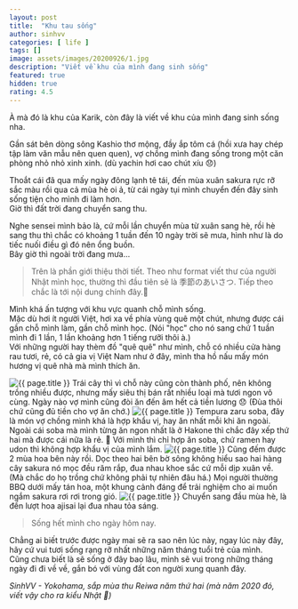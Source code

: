 ```yaml
---
layout: post
title:  "Khu tau sống"
author: sinhvv
categories: [ life ]
tags: []
image: assets/images/20200926/1.jpg
description: "Viết về khu của mình đang sinh sống"
featured: true
hidden: true
rating: 4.5
---
```

À mà đó là khu của Karik, còn đây là viết về khu của mình đang sinh sống nha.

Gần sát bên dòng sông Kashio thơ mộng, đầy ắp tôm cá (hồi xưa hay chép tập làm văn mẫu nên quen quen), 
vợ chồng mình đang sống trong một căn phòng nhỏ nhỏ xinh xinh. (dù yachin hơi cao chút xíu 😞) 
 
Thoắt cái đã qua mấy ngày đông lạnh tê tái, đến mùa xuân sakura rực rỡ sắc màu rồi qua cả mùa hè oi ả, từ cái ngày tụi mình chuyển đến đây sinh sống tiện cho mình đi làm hơn.  
Giờ thì đất trời đang chuyển sang thu.  

Nghe sensei mình bảo là, cứ mỗi lần chuyển mùa từ xuân sang hè, rồi hè sang thu thì chắc có khoảng 1 tuần đến 10 ngày trời sẽ mưa, hình như là do tiếc nuối điều gì đó nên ổng buồn.  
Bây giờ thì ngoài trời đang mưa...  

> Trên là phần giới thiệu thời tiết. Theo như format viết thư của người Nhật mình học, thường thì đầu tiên sẽ là 季節のあいさつ. Tiếp theo chắc là tới nội dung chính đây.🙂  

Mình khá ấn tượng với khu vực quanh chỗ mình sống.  
Mặc dù hơi ít người Việt, hơi xa về phía vùng quê một chút, nhưng được cái gần chỗ mình làm, gần chỗ mình học. 
(Nói "học" cho nó sang chứ 1 tuần mình đi 1 lần, 1 lần khoảng hơn 1 tiếng rưỡi thôi à.)  
Với những người hay thèm đồ "quê quê" như mình, chỗ có nhiều cửa hàng rau tươi, rẻ, có cả gia vị Việt Nam như ở đây, mình tha hồ nấu mấy món hương vị quê nhà mà mình thích ăn.

<img class="featured-image img-fluid" src="{{ site.baseurl }}/assets/images/20200926/2.JPG" alt="{{ page.title }}">
Trái cây thì vì chỗ này cũng còn thành phố, nên không trồng nhiều được, nhưng mấy siêu thị bán rất nhiều loại mà tươi ngon vô cùng.  
Ngày nào vợ mình cũng đòi ăn đến âm hết cả tiền lương 😞 (Đùa thôi chứ cũng đủ tiền cho vợ ăn chớ.)

<img class="featured-image img-fluid" src="{{ site.baseurl }}/assets/images/20200926/3.JPG" alt="{{ page.title }}">
Tempura zaru soba, đây là món vợ chồng mình khá là hợp khẩu vị, hay ăn nhất mỗi khi ăn ngoài.  
Ngoài cái soba mà mình từng ăn ngon nhất là ở Hakone thì chắc đây xếp thứ hai mà được cái nữa là rẻ. 🙂
Với mình thì chỉ hợp ăn soba, chứ ramen hay udon thì không hợp khẩu vị của mình lắm.

<img class="featured-image img-fluid" src="{{ site.baseurl }}/assets/images/20200926/4.jpg" alt="{{ page.title }}">
Cũng đếm được 2 mùa hoa bên này rồi.  
Dọc theo hai bên bờ sông không hiểu sao hai hàng cây sakura nó mọc đều răm rắp, đua nhau khoe sắc cứ mỗi dịp xuân về. (Mà chắc do họ trồng chứ không phải tự nhiên đâu há.)  
Mọi người thường BBQ dưới mấy tán hoa, một khung cảnh đáng để trải nghiệm cho ai muốn ngắm sakura rơi rơi trong gió.  

<img class="featured-image img-fluid" src="{{ site.baseurl }}/assets/images/20200926/5.JPG" alt="{{ page.title }}">
Chuyển sang đầu mùa hè, là đến lượt hoa ajisai lại đua nhau tỏa sáng.

> Sống hết mình cho ngày hôm nay.

Chẳng ai biết trước được ngày mai sẽ ra sao nên lúc này, ngay lúc này đây, hãy cứ vui tươi sống rạng rỡ nhất những năm tháng tuổi trẻ của mình.  
Cũng chưa biết là sẽ sống ở đây bao lâu, mình sẽ vui trong những tháng ngày đi đi về về, gắn bó với vùng đất con người xung quanh đây.

<i>SinhVV - Yokohama, sắp mùa thu Reiwa năm thứ hai (mà năm 2020 đó, viết vậy cho ra kiểu Nhật 🙂)</i>
